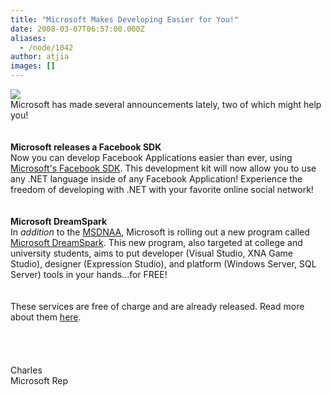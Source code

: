 ```yaml
---
title: "Microsoft Makes Developing Easier for You!"
date: 2008-03-07T06:57:00.000Z
aliases:
  - /node/1042
author: atjia
images: []
---
```


<div class="field field-name-body field-type-text-with-summary field-label-hidden"><div class="field-items"><div class="field-item even"><p><a href="https://www.microsoft.com"><img src="http://www.whoischarles.com/files/images/microsoft_logo.jpg"></a><br>
Microsoft has made several announcements lately, two of which might help you!<br>
<br>&#xA0;<br>
<strong>Microsoft releases a Facebook SDK</strong><br>
Now you can develop Facebook Applications easier than ever, using <a href="https://www.microsoft.com/downloads/details.aspx?FamilyId=CCD46762-45EC-4FBE-AD91-FC916671E734&amp;displaylang=en&amp;clcid=0x409">Microsoft&apos;s Facebook SDK</a>.  This development kit will now allow you to use any .NET language inside of any Facebook Application!  Experience the freedom of developing with .NET with your favorite online social network!<br>
<br>&#xA0;<br>
<strong>Microsoft DreamSpark</strong><br>
In <i>addition</i> to the <a href="https://msdn.microsoft.com/academic/">MSDNAA</a>, Microsoft is rolling out a new program called <a href="https://downloads.channel8.msdn.com/">Microsoft DreamSpark</a>.  This new program, also targeted at college and university students, aims to put developer (Visual Studio, XNA Game Studio), designer (Expression Studio), and platform (Windows Server, SQL Server) tools in your hands...for FREE!<br>
<br>&#xA0;<br>
These services are free of charge and are already released.  Read more about them <a href="http://school.whoischarles.com/content/microsoft-really-targeting-college-and-university-studentsin-good-way">here</a>.<br>
<br>&#xA0;<br>
<br>&#xA0;<br>
Charles<br>
Microsoft Rep</p>
</div></div></div>    <footer>
          </footer>
